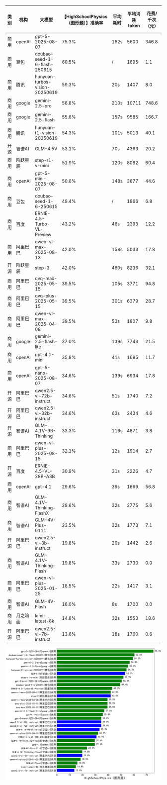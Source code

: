 
|类别|机构|大模型|【HighSchoolPhysics（图形题）】准确率|平均耗时|平均消耗token|花费/千次（元）|排名（准确率）|
|---|---|-----|-------------------|-------|-----------|-----------|-----------|
|商用|openAI|gpt-5-2025-08-07|75.3%|162s|5600|346.8|1|
|商用|豆包|doubao-seed-1-6-flash-250615|60.5%|/|1695|1.1|2|
|商用|腾讯|hunyuan-turbos-vision-20250619|59.3%|20s|1407|8.0|3|
|商用|google|gemini-2.5-pro|56.8%|210s|10711|748.6|4|
|商用|google|gemini-2.5-flash|55.6%|157s|9585|166.7|5|
|商用|腾讯|hunyuan-t1-vision-20250619|54.3%|101s|5013|40.1|6|
|开源|智谱AI|GLM-4.5V|53.1%|70s|4363|20.2|7|
|商用|阶跃星辰|step-r1-v-mini|51.9%|120s|8082|60.4|8|
|商用|openAI|gpt-5-mini-2025-08-07|50.6%|148s|3877|44.6|9|
|商用|豆包|doubao-seed-1-6-250615|49.4%|/|1866|6.8|10|
|商用|百度|ERNIE-4.5-Turbo-VL-Preview|43.2%|46s|2393|12.2|11|
|商用|阿里巴巴|qwen-vl-max-2025-08-13|42.0%|158s|5033|17.8|12|
|开源|阶跃星辰|step-3|42.0%|460s|8236|32.1|13|
|商用|阿里巴巴|qvq-max-2025-05-15|39.5%|105s|3771|94.8|14|
|商用|阿里巴巴|qvq-plus-2025-05-15|39.5%|301s|6379|28.7|15|
|商用|阿里巴巴|qwen-vl-max-2025-04-08|39.5%|53s|1807|9.8|16|
|商用|google|gemini-2.5-flash-lite|37.0%|139s|7743|21.5|17|
|商用|openAI|gpt-4.1-mini|35.8%|41s|1695|11.7|18|
|商用|openAI|gpt-5-nano-2025-08-07|34.6%|139s|6934|17.8|19|
|开源|阿里巴巴|qwen2.5-vl-72b-instruct|34.6%|51s|1740|7.2|20|
|开源|阿里巴巴|qwen2.5-vl-32b-instruct|34.6%|63s|2434|4.6|21|
|开源|智谱AI|GLM-4.1V-9B-Thinking|33.3%|116s|4871|3.8|22|
|商用|阿里巴巴|qwen-vl-plus-2025-08-15|32.1%|12s|1914|2.7|23|
|开源|百度|ERNIE-4.5-VL-28B-A3B|30.9%|31s|2226|4.7|24|
|商用|openAI|gpt-4.1|29.6%|39s|1669|56.8|25|
|商用|智谱AI|GLM-4.1V-Thinking-FlashX|29.6%|32s|2775|5.6|26|
|商用|智谱AI|GLM-4V-Plus-0111|23.5%|32s|1773|7.1|27|
|开源|阿里巴巴|qwen2.5-vl-3b-instruct|19.8%|20s|1442|2.6|28|
|商用|智谱AI|GLM-4.1V-Thinking-Flash|19.8%|33s|2730|0.0|29|
|商用|阿里巴巴|qwen-vl-plus-2025-01-25|18.5%|22s|1417|3.1|30|
|商用|智谱AI|GLM-4V-Flash|16.0%|8s|1700|0.0|31|
|商用|月之暗面|kimi-latest-8k|14.8%|32s|1553|18.6|32|
|开源|阿里巴巴|qwen2.5-vl-7b-instruct|13.6%|18s|1760|0.6|33|


![lin](../pic/HighSchoolPhysics（图形题）.png)